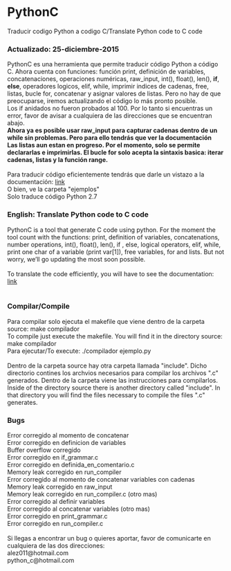 # PythonC
Traducir codigo Python a codigo C/Translate Python code to C code
<br>
<h3>Actualizado: 25-diciembre-2015</h3>
PythonC es una herramienta que permite traducir código Python a código C. Ahora cuenta con funciones: función print, definición de variables, concatenaciones, operaciones numéricas, raw_input, int(), float(), len(), <strong>if</strong>, <strong>else</strong>, operadores logicos, elif, while, imprimir indices de cadenas, free, listas, bucle for, concatenar  y asignar valores de listas. Pero no hay de que preocuparse, iremos actualizando el código lo más pronto posible.
<br>
Los if anidados no fueron probados al 100. Por lo tanto si encuentras un error, favor de avisar a cualquiera de las direcciones que se encuentran abajo.<br>
<strong>Ahora ya es posible usar raw_input para capturar cadenas dentro de un while sin problemas. Pero para ello tendrás que ver la documentación</strong><br>
<strong>Las listas aun estan en progreso. Por el momento, solo se permite declararlas e imprimirlas. El bucle for solo acepta la sintaxis basica: iterar cadenas, listas y la función range.</strong>
<br><br>
Para traducir código eficientemente tendrás que darle un vistazo a la documentación: <a href="https://pythoncblog.wordpress.com/documentacion/">link</a><br>
O bien, ve la carpeta "ejemplos"
<br>
Solo traduce código Python 2.7
<br>

<h3>English: Translate Python code to C code</h3>
PythonC is a tool that generate C code using python. For the moment the tool count with the functions: print, definition of variables, concatenations, number operations, int(), float(), len(), if , else, logical operators, elif, while, print one char of a variable (print var[1]), free variables, for and lists. But not worry, we’ll go updating the most soon possible.<br><br>
To translate the code efficiently, you will have to see the documentation: <a href="https://pythoncblog.wordpress.com/documentation/">link</a><br><br>

<h3>Compilar/Compile</h3>
Para compilar solo ejecuta el makefile que viene dentro de la carpeta source: make compilador<br>
To compile just execute the makefile. You will find it in the directory source: make compilador<br>
Para ejecutar/To execute: ./compilador ejemplo.py<br><br>
Dentro de la carpeta source hay otra carpeta llamada "include". Dicho directorio contines los archvios necesarios para compilar los archivos ".c" generados. Dentro de la carpeta viene las instrucciones para compilarlos.<br>
Inside of the directory source there is another directory called "include". In that directory you will find the files necessary to compile the files ".c" generates.
<br>

<h3>Bugs</h3>
Error corregido al momento de concatenar
<br>
Error corregido en definicion de variables
<br>
Buffer overflow corregido<br>
Error corregido en if_grammar.c<br>
Error corregido en definida_en_comentario.c<br>
Memory leak corregido en run_compiler<br>
Error corregido al momento de concatenar variables con cadenas<br>
Memory leak corregido en raw_input<br>
Memory leak corregido en run_compiler.c (otro mas)<br>
Error corregido al definir variables<br>
Error corregido al concatenar variables (otro mas)<br>
Error corregido en print_grammar.c<br>
Error corregido en run_compiler.c 
<br>
<br>
Si llegas a encontrar un bug o quieres aportar, favor de comunicarte en cualquiera de las dos direcciones:
<br>
alez011@hotmail.com
<br>
python_c@hotmail.com
